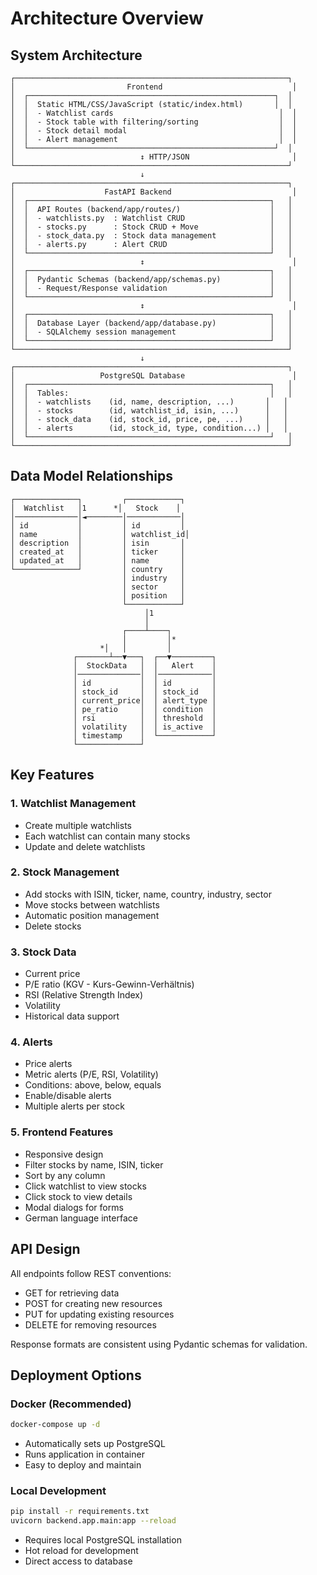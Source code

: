 # Architecture Overview

## System Architecture

```
┌─────────────────────────────────────────────────────────────┐
│                         Frontend                             │
│  ┌───────────────────────────────────────────────────────┐  │
│  │  Static HTML/CSS/JavaScript (static/index.html)       │  │
│  │  - Watchlist cards                                     │  │
│  │  - Stock table with filtering/sorting                  │  │
│  │  - Stock detail modal                                  │  │
│  │  - Alert management                                    │  │
│  └───────────────────────────────────────────────────────┘  │
│                            ↕ HTTP/JSON                       │
└─────────────────────────────────────────────────────────────┘
                             ↓
┌─────────────────────────────────────────────────────────────┐
│                    FastAPI Backend                           │
│  ┌──────────────────────────────────────────────────────┐   │
│  │  API Routes (backend/app/routes/)                    │   │
│  │  - watchlists.py  : Watchlist CRUD                   │   │
│  │  - stocks.py      : Stock CRUD + Move                │   │
│  │  - stock_data.py  : Stock data management            │   │
│  │  - alerts.py      : Alert CRUD                       │   │
│  └──────────────────────────────────────────────────────┘   │
│                            ↕                                 │
│  ┌──────────────────────────────────────────────────────┐   │
│  │  Pydantic Schemas (backend/app/schemas.py)           │   │
│  │  - Request/Response validation                       │   │
│  └──────────────────────────────────────────────────────┘   │
│                            ↕                                 │
│  ┌──────────────────────────────────────────────────────┐   │
│  │  Database Layer (backend/app/database.py)            │   │
│  │  - SQLAlchemy session management                     │   │
│  └──────────────────────────────────────────────────────┘   │
└─────────────────────────────────────────────────────────────┘
                             ↓
┌─────────────────────────────────────────────────────────────┐
│                   PostgreSQL Database                        │
│  ┌──────────────────────────────────────────────────────┐   │
│  │  Tables:                                             │   │
│  │  - watchlists    (id, name, description, ...)       │   │
│  │  - stocks        (id, watchlist_id, isin, ...)      │   │
│  │  - stock_data    (id, stock_id, price, pe, ...)     │   │
│  │  - alerts        (id, stock_id, type, condition...) │   │
│  └──────────────────────────────────────────────────────┘   │
└─────────────────────────────────────────────────────────────┘
```

## Data Model Relationships

```
┌──────────────┐         ┌────────────┐
│  Watchlist   │1      *│   Stock    │
│──────────────│◄────────│────────────│
│ id           │         │ id         │
│ name         │         │ watchlist_id│
│ description  │         │ isin       │
│ created_at   │         │ ticker     │
│ updated_at   │         │ name       │
└──────────────┘         │ country    │
                         │ industry   │
                         │ sector     │
                         │ position   │
                         └────────────┘
                              │1
                              │
                         ┌────┴────┐
                         │         │*
                    *│   │         │
              ┌───────┴──▼───┐  ┌──▼─────────┐
              │  StockData   │  │   Alert    │
              │──────────────│  │────────────│
              │ id           │  │ id         │
              │ stock_id     │  │ stock_id   │
              │ current_price│  │ alert_type │
              │ pe_ratio     │  │ condition  │
              │ rsi          │  │ threshold  │
              │ volatility   │  │ is_active  │
              │ timestamp    │  └────────────┘
              └──────────────┘
```

## Key Features

### 1. Watchlist Management
- Create multiple watchlists
- Each watchlist can contain many stocks
- Update and delete watchlists

### 2. Stock Management
- Add stocks with ISIN, ticker, name, country, industry, sector
- Move stocks between watchlists
- Automatic position management
- Delete stocks

### 3. Stock Data
- Current price
- P/E ratio (KGV - Kurs-Gewinn-Verhältnis)
- RSI (Relative Strength Index)
- Volatility
- Historical data support

### 4. Alerts
- Price alerts
- Metric alerts (P/E, RSI, Volatility)
- Conditions: above, below, equals
- Enable/disable alerts
- Multiple alerts per stock

### 5. Frontend Features
- Responsive design
- Filter stocks by name, ISIN, ticker
- Sort by any column
- Click watchlist to view stocks
- Click stock to view details
- Modal dialogs for forms
- German language interface

## API Design

All endpoints follow REST conventions:
- GET for retrieving data
- POST for creating new resources
- PUT for updating existing resources
- DELETE for removing resources

Response formats are consistent using Pydantic schemas for validation.

## Deployment Options

### Docker (Recommended)
```bash
docker-compose up -d
```
- Automatically sets up PostgreSQL
- Runs application in container
- Easy to deploy and maintain

### Local Development
```bash
pip install -r requirements.txt
uvicorn backend.app.main:app --reload
```
- Requires local PostgreSQL installation
- Hot reload for development
- Direct access to database
